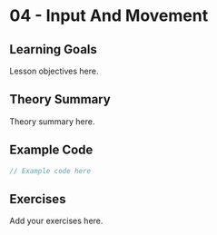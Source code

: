 # 04 - Input And Movement

## Learning Goals
Lesson objectives here.

## Theory Summary
Theory summary here.

## Example Code
```csharp
// Example code here
```

## Exercises
Add your exercises here.

